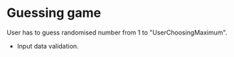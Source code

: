 # Guessing game

User has to guess randomised number from 1 to "UserChoosingMaximum". 
* Input data validation.